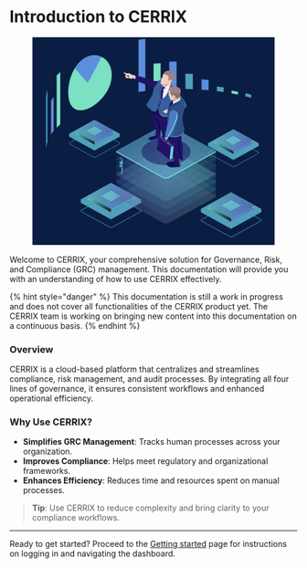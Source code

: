 # Introduction to CERRIX

<figure><img src=".gitbook/assets/Screenshot 2024-11-27 at 10.51.37.png" alt=""><figcaption></figcaption></figure>

Welcome to CERRIX, your comprehensive solution for Governance, Risk, and Compliance (GRC) management. This documentation will provide you with an understanding of how to use CERRIX effectively.

{% hint style="danger" %}
This documentation is still a work in progress and does not cover all functionalities of the CERRIX product yet. The CERRIX team is working on bringing new content into this documentation on a continuous basis.
{% endhint %}

### Overview

CERRIX is a cloud-based platform that centralizes and streamlines compliance, risk management, and audit processes. By integrating all four lines of governance, it ensures consistent workflows and enhanced operational efficiency.

### Why Use CERRIX?

* **Simplifies GRC Management**: Tracks human processes across your organization.
* **Improves Compliance**: Helps meet regulatory and organizational frameworks.
* **Enhances Efficiency**: Reduces time and resources spent on manual processes.

> **Tip**: Use CERRIX to reduce complexity and bring clarity to your compliance workflows.

***

Ready to get started? Proceed to the [Getting started](cerrix-functionalities/getting-started.md) page for instructions on logging in and navigating the dashboard.
